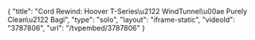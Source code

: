 {
    "title": "Cord Rewind: Hoover T-Series\u2122 WindTunnel\u00ae Purely Clean\u2122 Bagl",
    "type": "solo",
    "layout": "iframe-static",
    "videoId": "3787806",
    "url": "\/tvpembed\/3787806"
}